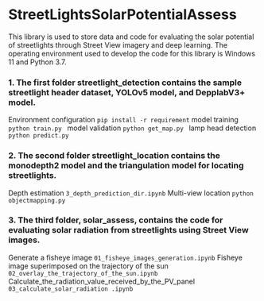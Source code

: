 # StreetLightsSolarPotentialAssess
This library is used to store data and code for evaluating the solar potential of streetlights through Street View imagery and deep learning. The operating environment used to develop the code for this library is Windows 11 and Python 3.7.

### 1. The first folder streetlight_detection contains the sample streetlight header dataset, YOLOv5 model, and DepplabV3+ model.
Environment configuration 
``` pip install -r requirement ```
model training 
```python train.py ```
model validation 
```python get_map.py ```
lamp head detection 
```python predict.py```

### 2. The second folder streetlight_location contains the monodepth2 model and the triangulation model for locating streetlights.
Depth estimation 
```3_depth_prediction_dir.ipynb```
Multi-view location 
```python objectmapping.py```

### 3. The third folder, solar_assess, contains the code for evaluating solar radiation from streetlights using Street View images.
Generate a fisheye image 
```01_fisheye_images_generation.ipynb``` 
Fisheye image superimposed on the trajectory of the sun 
``` 02_overlay_the_trajectory_of_the_sun.ipynb ```
Calculate_the_radiation_value_received_by_the_PV_panel 
``` 03_calculate_solar_radiation .ipynb```
